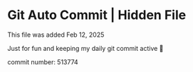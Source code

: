 # Git Auto Commit | Hidden File

This file was added Feb 12, 2025

Just for fun and keeping my daily git commit active 🤪

commit number: 513774
